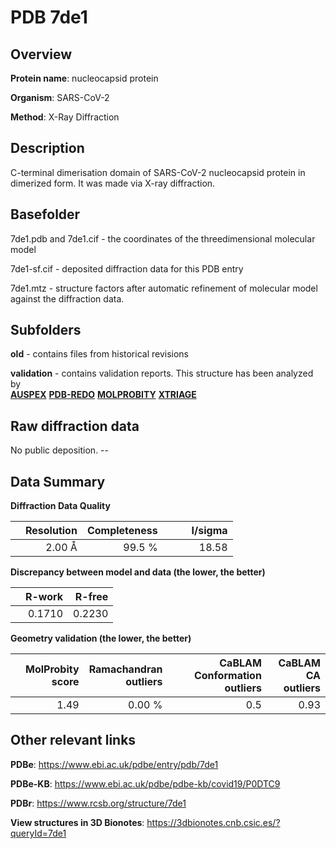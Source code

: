 # PDB 7de1

## Overview

**Protein name**: nucleocapsid protein

**Organism**: SARS-CoV-2

**Method**: X-Ray Diffraction

## Description

C-terminal dimerisation domain of SARS-CoV-2 nucleocapsid protein in dimerized form. It was made via X-ray diffraction.

## Basefolder

7de1.pdb and 7de1.cif - the coordinates of the threedimensional molecular model

7de1-sf.cif - deposited diffraction data for this PDB entry

7de1.mtz - structure factors after automatic refinement of molecular model against the diffraction data.

## Subfolders



**old** - contains files from historical revisions

**validation** - contains validation reports. This structure has been analyzed by <br>[**AUSPEX**](https://github.com/thorn-lab/coronavirus_structural_task_force/tree/master/pdb/nucleocapsid_protein/SARS-CoV-2/7de1/validation/auspex) [**PDB-REDO**](https://github.com/thorn-lab/coronavirus_structural_task_force/tree/master/pdb/nucleocapsid_protein/SARS-CoV-2/7de1/validation/pdb-redo) [**MOLPROBITY**](https://github.com/thorn-lab/coronavirus_structural_task_force/tree/master/pdb/nucleocapsid_protein/SARS-CoV-2/7de1/validation/molprobity) [**XTRIAGE**](https://github.com/thorn-lab/coronavirus_structural_task_force/blob/master/pdb/nucleocapsid_protein/SARS-CoV-2/7de1/validation/Xtriage_output.log)   



## Raw diffraction data

No public deposition. --<br> 

## Data Summary
**Diffraction Data Quality**

|   | Resolution | Completeness| I/sigma |
|---|-------------:|----------------:|--------------:|
|   |2.00 Å|99.5  %|<img width=50/>18.58|

**Discrepancy between model and data (the lower, the better)**

|   | **R-work**| **R-free**   
|---|-------------:|----------------:|           
||  0.1710|  0.2230|

**Geometry validation (the lower, the better)**

|   |**MolProbity<br>score**| **Ramachandran<br>outliers** | **CaBLAM<br>Conformation outliers** | **CaBLAM<br>CA outliers** |
|---|-------------:|----------------:|----------------:|----------------:|
||  1.49|  0.00 %|0.5|0.93|

 

 



## Other relevant links 
**PDBe**:  https://www.ebi.ac.uk/pdbe/entry/pdb/7de1

**PDBe-KB**: https://www.ebi.ac.uk/pdbe/pdbe-kb/covid19/P0DTC9 
 
**PDBr**: https://www.rcsb.org/structure/7de1 

**View structures in 3D Bionotes**: https://3dbionotes.cnb.csic.es/?queryId=7de1

